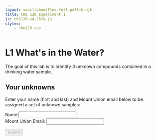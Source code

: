 ```yaml
---
layout: vanillabootflex-full-pdflib.njk
title: CHE 120 Experiment 1
js: che120-e4-25fa.js
styles:
    - che120.css
---
```


# L1 What's in the Water?

The goal of this lab is to identify 3 unknown compounds contained in a drinking water sample. 

<div markdown=1>

## Your unknowns

Enter your name (first and last) and Mount Union email below to be assigned a set of unknown samples:

<form class="form" id="120-water-25fa">
<div>
<div class="form-group">
<label for="nameInput">Name:</label><input id="nameInput" name="nameInput" class="form-control"></input>
</div>

<div class="form-group">
    <label for="emailInput">Mount Union Email:</label>
    <input type="email" id="emailInput" name="emailInput" class="form-control"></input>
</div>

<button type="submit" id="submitName" disabled class="btn btn-primary">Submit</button>
</form>

</div>

<div style="display:none;" id="assignedUnknowns">
<p>
You are assigned to analyze the IR and NMR spectra for water samples with sample ID numbers: <span id="unknown1"></span> and  <span id="unknown2"></span>. During lab, you will collect the IR and NMR spectra for the sample contained in Vial <span id="unknown3"></span>.
</p>

<p>Click the button to download the spectra of the first two unknowns. 
</p>
<button onclick="copyPages()" class="btn btn-primary">Download Spectra</button>
<p>
<b>
Remember to print out your spectra and bring them to lab.
</b>
</p>
<p>
<b>Save the pdf file so you can copy and paste (or screenshot) the spectra into your lab report.</b>
</p>
</div>

<div style="display:none;" id="email-not-found" markdown="1">
Sorry, your email address was not found in the class list - check whether you typed your email address correctly. If your email address is correct, <a href="mailto: dwyerry@mountunion.edu">email Dr. Dwyer</a>.
</div>


<script src="https://cdnjs.cloudflare.com/ajax/libs/seedrandom/3.0.5/seedrandom.min.js">
</script>
